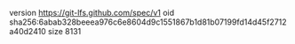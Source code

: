 version https://git-lfs.github.com/spec/v1
oid sha256:6abab328beeea976c6e8604d9c1551867b1d81b07199fd14d45f2712a40d2410
size 8131
